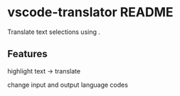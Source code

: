 # vscode-translator README

Translate text selections using .

## Features

highlight text -> translate

change input and output language codes
